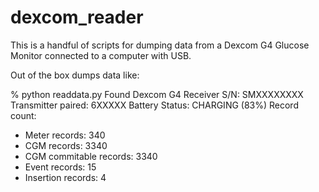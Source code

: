 dexcom_reader
=============

This is a handful of scripts for dumping data from a Dexcom G4 Glucose Monitor
connected to a computer with USB.

Out of the box dumps data like:

% python readdata.py 
Found Dexcom G4 Receiver S/N: SMXXXXXXXX
Transmitter paired: 6XXXXX
Battery Status: CHARGING (83%)
  Record count:
  - Meter records: 340
  - CGM records: 3340
  - CGM commitable records: 3340
  - Event records: 15
  - Insertion records: 4

